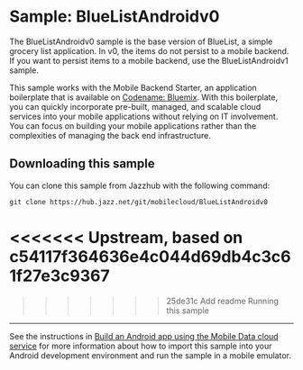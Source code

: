 Sample: BlueListAndroidv0
===

The BlueListAndroidv0 sample is the base version of BlueList, a simple grocery list application.  In v0, the items do not persist to a mobile backend. If you want to persist items to a mobile backend, use the BlueListAndroidv1 sample.

This sample works with the Mobile Backend Starter, an application boilerplate that is available on [Codename: Bluemix](https://www.ng.bluemix.net).  With this boilerplate, you can quickly incorporate pre-built, managed, and scalable cloud services into your mobile applications without relying on IT involvement. You can focus on building your mobile applications rather than the complexities of managing the back end infrastructure.


Downloading this sample
---
You can clone this sample from Jazzhub with the following command: 

    git clone https://hub.jazz.net/git/mobilecloud/BlueListAndroidv0

<<<<<<< Upstream, based on c54117f364636e4c044d69db4c3c61f27e3c9367
=======

>>>>>>> 25de31c Add readme
Running this sample
---

See the instructions in [Build an Android app using the Mobile Data cloud service](http://www.ibm.com/developerworks/library/mo-android-mobiledata-app/index.html) for more information about how to import this sample into your Android development environment and run the sample in a mobile emulator.

